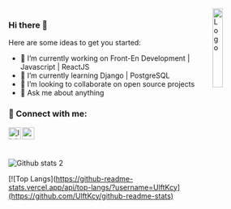 <img alt="Logo" align="right" src="https://create-react-app.dev/img/logo.svg" width="20%" />

### Hi there 👋

Here are some ideas to get you started:

- 🔭 I’m currently working on Front-En Development | Javascript | ReactJS
- 🌱 I’m currently learning  Django | PostgreSQL
- 👯 I’m looking to collaborate on open source projects
- 💬 Ask me about anything
### 📩 Connect with me:

[<img align="left" alt="linkedin | LinkedIn" width="24px" src="https://raw.githubusercontent.com/peterthehan/peterthehan/master/assets/linkedin.svg" />][linkedin]
[<img align="left" height="24" width="24" src="https://cdn.jsdelivr.net/npm/simple-icons@v4/icons/gmail.svg" />][gmail]

<br />

[linkedin]: https://www.linkedin.com/in/%C3%BClfet-kacay/
[gmail]: mailto:ukacay87@gmail.com
<br />

![Github stats 2](https://github-readme-stats.vercel.app/api?username=UlftKcy&show_icons=true&theme=radical)

[![Top Langs](https://github-readme-stats.vercel.app/api/top-langs/?username=UlftKcy](https://github.com/UlftKcy/github-readme-stats)
